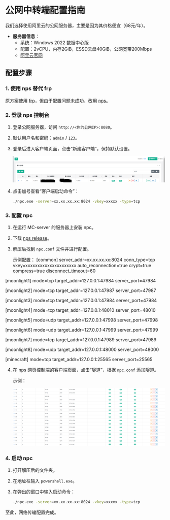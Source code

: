 # 公网中转端配置指南

我们选择使用阿里云的公网服务器，主要是因为其价格便宜（68元/年）。

- **服务器信息**：
  - 系统：Windows 2022 数据中心版
  - 配置：2vCPU，内存2GiB，ESSD云盘40GiB，公网宽带200Mbps
  - [阿里云官网](https://www.aliyun.com/)

## 配置步骤

### 1. 使用 nps 替代 frp

原方案使用 [frp](https://github.com/fatedier/frp)，但由于配置问题未成功，改用 [nps](https://github.com/ehang-io/nps)。

### 2. 登录 nps 控制台

1. 登录公网服务器，访问 `http://<你的公网IP>:8080`。
2. 默认用户名和密码：`admin` / `123`。
3. 登录后进入客户端页面，点击“新建客户端”，保持默认设置。

   ![nps 客户端页面](nps.PNG)

4. 点击加号查看“客户端启动命令”：

   ```bash
   ./npc.exe -server=xx.xx.xx.xx:8024 -vkey=xxxxx -type=tcp
   ```

### 3. 配置 npc

1. 在运行 MC-server 的服务器上安装 npc。
2. 下载 [nps release](https://github.com/ehang-io/nps/releases)。
3. 解压后找到 `npc.conf` 文件并进行配置。

   示例配置：
[common]
server_addr=xx.xx.xx.xx:8024
conn_type=tcp
vkey=xxxxxxxxxxxxxxxxxxxxx
auto_reconnection=true
crypt=true
compress=true
disconnect_timeout=60

[moonlight1]
mode=tcp
target_addr=127.0.0.1:47984
server_port=47984

[moonlight2]
mode=tcp
target_addr=127.0.0.1:47987
server_port=47987

[moonlight3]
mode=tcp
target_addr=127.0.0.1:47984
server_port=47984

[moonlight4]
mode=tcp
target_addr=127.0.0.1:48010
server_port=48010

[moonlight5]
mode=udp
target_addr=127.0.0.1:47998
server_port=47998

[moonlight6]
mode=udp
target_addr=127.0.0.1:47999
server_port=47999

[moonlight7]
mode=tcp
target_addr=127.0.0.1:47989
server_port=47989

[moonlight8]
mode=udp
target_addr=127.0.0.1:48000
server_port=48000

[minecraft]
mode=tcp
target_addr=127.0.0.1:25565
server_port=25565


4. 在 nps 网页控制端的客户端页面，点击“隧道”，根据 `npc.conf` 添加隧道。

   示例：

   ![隧道配置示例]({DA4FEC78-964D-4DE7-8B27-E8C0D7ED3E4C}.png)

### 4. 启动 npc

1. 打开解压后的文件夹。
2. 在地址栏输入 `powershell.exe`。
3. 在弹出的窗口中输入启动命令：

   ```bash
   ./npc.exe -server=xx.xx.xx.xx:8024 -vkey=xxxxx -type=tcp
   ```

至此，网络传输配置完成。